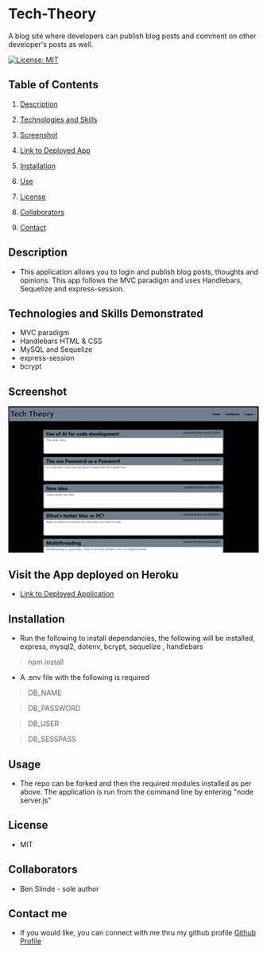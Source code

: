 # Tech-Theory
A blog site where developers can publish blog posts and comment on other developer's posts as well.


[![License: MIT](https://img.shields.io/badge/License-MIT-yellow.svg)](https://opensource.org/licenses/MIT)


## Table of Contents

1. [Description](#description)

1. [Technologies and Skills](#technologies)

1. [Screenshot](#screenshot)

1. [Link to Deployed App](#sample)

1. [Installation](#installation)

1. [Use](#usage)

1. [License](#license)

1. [Collaborators](#collaborators)

1. [Contact](#contact)


## <a id="description"></a>Description

* This application allows you to login and publish blog posts, thoughts and opinions.  This app follows the MVC paradigm and uses Handlebars, Sequelize and express-session.

## <a id="technologies"></a>Technologies and Skills Demonstrated

* MVC paradigm
* Handlebars HTML & CSS
* MySQL and Sequelize
* express-session
* bcrypt

## <a id="screenshot"></a>Screenshot

![Screenshot of App in use](./assets/images/TTSS.png)

## <a id="sample"></a>Visit the App deployed on Heroku

* [Link to Deployed Application](https://arcane-forest-46584.herokuapp.com/)

## <a id="installation"></a>Installation

* Run the following to install dependancies, the following will be installed, express, mysql2, dotenv, bcrypt, sequelize 
, handlebars
> npm install

* A .env file with the following is required

> DB_NAME

> DB_PASSWORD

> DB_USER

> DB_SESSPASS

## <a id="usage"></a>Usage

* The repo can be forked and then the required modules installed as per above.  The application is run from the command line by entering "node server.js"

## <a id="license"></a>License

- MIT

## <a id="collaborators"></a>Collaborators

* Ben Slinde - sole author

## <a id="contact"></a>Contact me

* If you would like, you can connect with me thru my github profile [Github Profile](https://github.com/stevenslade)
